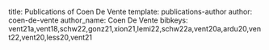title: Publications of Coen De Vente
template: publications-author
author: coen-de-vente
author_name: Coen De Vente
bibkeys: vent21a,vent18,schw22,gonz21,xion21,lemi22,schw22a,vent20a,ardu20,vent22,vent20,less20,vent21